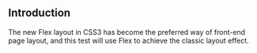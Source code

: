 ## Introduction

The new Flex layout in CSS3 has become the preferred way of front-end page layout, and this test will use Flex to achieve the classic layout effect.
